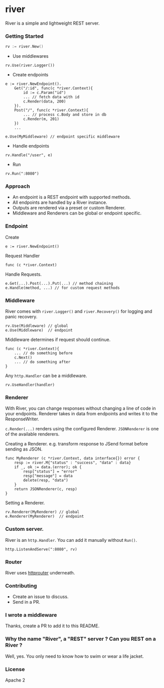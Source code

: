 river
=====
River is a simple and lightweight REST server.

### Getting Started
```go
rv := river.New()
```
* Use middlewares
```
rv.Use(river.Logger()) 
```
* Create endpoints
```
e := river.NewEndpoint(). 
    Get("/:id", func(c *river.Context){
        id := c.Param("id")
        ... // fetch data with id
        c.Render(data, 200)
    }).
    Post("/", func(c *river.Context){
        ... // process c.Body and store in db
        c.Render(m, 201)
    })
    ...

e.Use(MyMiddleware) // endpoint specific middleware
```
* Handle endpoints
```
rv.Handle("/user", e) 
```
* Run
```
rv.Run(":8080")
```

### Approach
* An endpoint is a REST endpoint with supported methods.
* All endpoints are handled by a River instance.
* Outputs are rendered via a preset or custom Renderer.
* Middleware and Renderers can be global or endpoint specific.

### Endpoint
Create
```
e := river.NewEndpoint()
```
Request Handler
```
func (c *river.Context)
```
Handle Requests.
```
e.Get(...).Post(...).Put(...) // method chaining
e.Handle(method, ...) // for custom request methods
```

### Middleware
River comes with `river.Logger()` and `river.Recovery()` for logging and panic recovery.  
```
rv.Use(Middleware) // global
e.Use(Middleware)  // endpoint
```
Middleware determines if request should continue. 
```
func (c *river.Context){
    ... // do something before
    c.Next()
    ... // do something after
}
```
Any `http.Handler` can be a middleware.
```
rv.UseHandler(handler)
```
### Renderer
With River, you can change responses without changing a line of code in your endpoints.
Renderer takes in data from endpoints and writes it to the ResponseWriter.

`c.Render(...)` renders using the configured Renderer. `JSONRenderer` is one of the available renderers. 

Creating a Renderer. e.g. transform response to JSend format before sending as JSON.
```
func MyRenderer (c *river.Context, data interface{}) error {
    resp := river.M{"status" : "success", "data" : data}
    if _, ok := data.(error); ok {
        resp["status"] = "error"
        resp["message"] = data
        delete(resp, "data")
    }
    return JSONRenderer(c, resp)
}
```
Setting a Renderer.
```
rv.Renderer(MyRenderer) // global
e.Renderer(MyRenderer)  // endpoint
```
### Custom server.
River is an `http.Handler`. You can add it manually without `Run()`.
```
http.ListenAndServe(":8080", rv)
```
### Router
River uses [httprouter](https://github.com/julienschmidt/httprouter) underneath.

### Contributing
* Create an issue to discuss.
* Send in a PR.

### I wrote a middleware
Thanks, create a PR to add it to this README. 

### Why the name "River", a "REST" server ? Can you REST on a River ?
Well, yes. You only need to know how to swim or wear a life jacket. 

### License
Apache 2